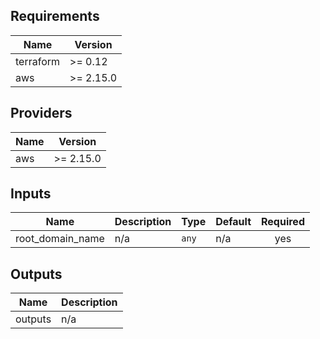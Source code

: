 ## Requirements

| Name | Version |
|------|---------|
| terraform | >= 0.12 |
| aws | >= 2.15.0 |

## Providers

| Name | Version |
|------|---------|
| aws | >= 2.15.0 |

## Inputs

| Name | Description | Type | Default | Required |
|------|-------------|------|---------|:--------:|
| root\_domain\_name | n/a | `any` | n/a | yes |

## Outputs

| Name | Description |
|------|-------------|
| outputs | n/a |

